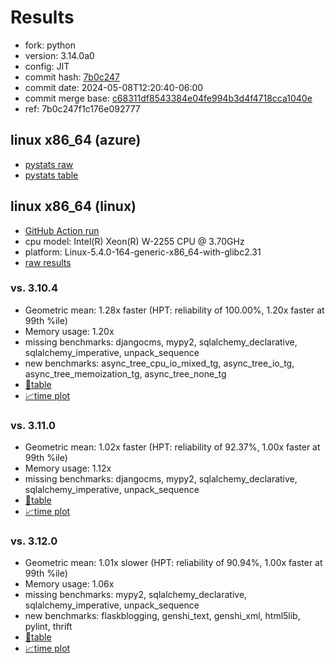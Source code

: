 # Results

- fork: python
- version: 3.14.0a0
- config: JIT
- commit hash: [7b0c247](https://github.com/python/cpython/commit/7b0c247)
- commit date: 2024-05-08T12:20:40-06:00
- commit merge base: [c68311df8543384e04fe994b3d4f4718cca1040e](https://github.com/python/cpython/commit/c68311df8543384e04fe994b3d4f4718cca1040e)
- ref: 7b0c247f1c176e092777

## linux x86_64 (azure)

- [pystats raw](bm-20240508-azure-x86_64-python-7b0c247f1c176e092777-3.14.0a0-7b0c247-pystats.json)
- [pystats table](bm-20240508-azure-x86_64-python-7b0c247f1c176e092777-3.14.0a0-7b0c247-pystats.md)

## linux x86_64 (linux)

- [GitHub Action run](https://github.com/faster-cpython/benchmarking/actions/runs/9007419889)
- cpu model: Intel(R) Xeon(R) W-2255 CPU @ 3.70GHz
- platform: Linux-5.4.0-164-generic-x86_64-with-glibc2.31
- [raw results](bm-20240508-linux-x86_64-python-7b0c247f1c176e092777-3.14.0a0-7b0c247.json)

### vs. 3.10.4

- Geometric mean: 1.28x faster (HPT: reliability of 100.00%, 1.20x faster at 99th %ile)
- Memory usage: 1.20x
- missing benchmarks: djangocms, mypy2, sqlalchemy_declarative, sqlalchemy_imperative, unpack_sequence
- new benchmarks: async_tree_cpu_io_mixed_tg, async_tree_io_tg, async_tree_memoization_tg, async_tree_none_tg
- [📄table](bm-20240508-linux-x86_64-python-7b0c247f1c176e092777-3.14.0a0-7b0c247-vs-3.10.4.md)
- [📈time plot](bm-20240508-linux-x86_64-python-7b0c247f1c176e092777-3.14.0a0-7b0c247-vs-3.10.4.png)

### vs. 3.11.0

- Geometric mean: 1.02x faster (HPT: reliability of 92.37%, 1.00x faster at 99th %ile)
- Memory usage: 1.12x
- missing benchmarks: djangocms, mypy2, sqlalchemy_declarative, sqlalchemy_imperative, unpack_sequence
- [📄table](bm-20240508-linux-x86_64-python-7b0c247f1c176e092777-3.14.0a0-7b0c247-vs-3.11.0.md)
- [📈time plot](bm-20240508-linux-x86_64-python-7b0c247f1c176e092777-3.14.0a0-7b0c247-vs-3.11.0.png)

### vs. 3.12.0

- Geometric mean: 1.01x slower (HPT: reliability of 90.94%, 1.00x faster at 99th %ile)
- Memory usage: 1.06x
- missing benchmarks: mypy2, sqlalchemy_declarative, sqlalchemy_imperative, unpack_sequence
- new benchmarks: flaskblogging, genshi_text, genshi_xml, html5lib, pylint, thrift
- [📄table](bm-20240508-linux-x86_64-python-7b0c247f1c176e092777-3.14.0a0-7b0c247-vs-3.12.0.md)
- [📈time plot](bm-20240508-linux-x86_64-python-7b0c247f1c176e092777-3.14.0a0-7b0c247-vs-3.12.0.png)

